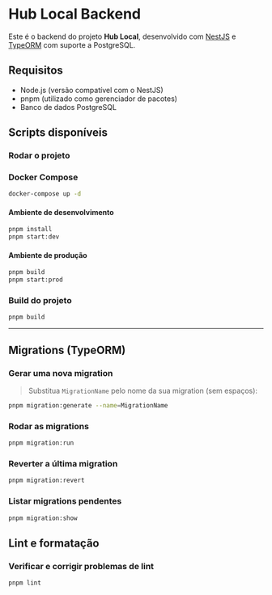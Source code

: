 # Hub Local Backend

Este é o backend do projeto **Hub Local**, desenvolvido com [NestJS](https://nestjs.com/) e [TypeORM](https://typeorm.io/) com suporte a PostgreSQL.

## Requisitos

- Node.js (versão compatível com o NestJS)
- pnpm (utilizado como gerenciador de pacotes)
- Banco de dados PostgreSQL

## Scripts disponíveis

### Rodar o projeto

### Docker Compose

```bash 
docker-compose up -d
```

#### Ambiente de desenvolvimento
```bash
pnpm install
pnpm start:dev
```

#### Ambiente de produção
```bash
pnpm build
pnpm start:prod
```

### Build do projeto
```bash
pnpm build
```

---

## Migrations (TypeORM)

### Gerar uma nova migration

> Substitua `MigrationName` pelo nome da sua migration (sem espaços):

```bash
pnpm migration:generate --name=MigrationName
```

### Rodar as migrations
```bash
pnpm migration:run
```

### Reverter a última migration
```bash
pnpm migration:revert
```

### Listar migrations pendentes
```bash
pnpm migration:show
```

## Lint e formatação

### Verificar e corrigir problemas de lint
```bash
pnpm lint
```






